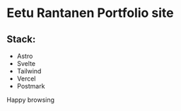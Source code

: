 # Eetu Rantanen Portfolio site

## Stack:
- Astro
- Svelte
- Tailwind
- Vercel
- Postmark

Happy browsing